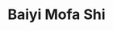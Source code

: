 --- 
title: "Baiyi Mofa Shi"
publishdate: "2019-2-28T16:48:46+02:00"
src: "https://365manga.net/manga/baiyi-mofa-shi"
image: "https://data.365manga.net/images/thumbnails/30409-baiyi-mofa-shi.jpg"
description: " source : http://ac.qq.com/Comic/comicInfo/id/532060"
---